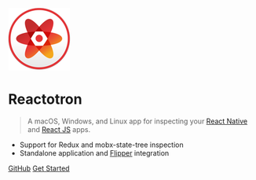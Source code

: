 ![Reactotron Logo](./images/Reactotron-128.png)
# Reactotron

> A macOS, Windows, and Linux app for inspecting your [React Native](https://facebook.github.io/react-native/) and [React JS](https://facebook.github.io/react/) apps.

- Support for Redux and mobx-state-tree inspection
- Standalone application and [Flipper](https://fbflipper.com) integration

[GitHub](https://github.com/infinitered/reactotron)
[Get Started](#quick-start)
